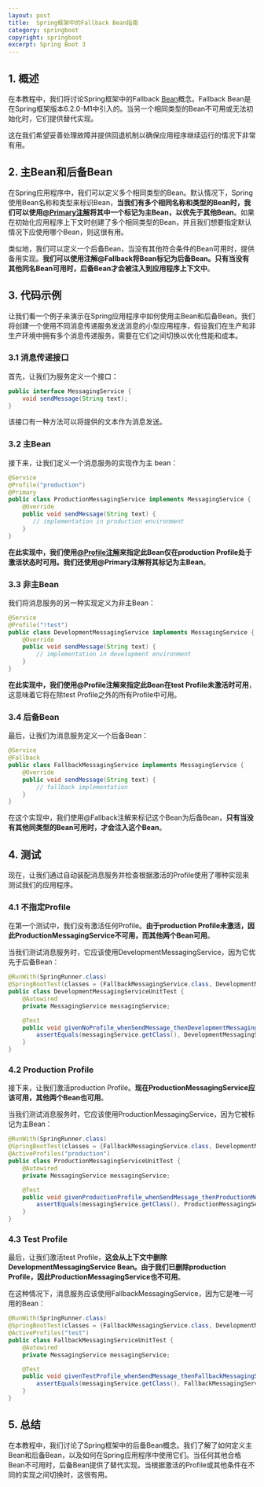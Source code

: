 ```yaml
---
layout: post
title:  Spring框架中的Fallback Bean指南
category: springboot
copyright: springboot
excerpt: Spring Boot 3
---
```


## 1. 概述

在本教程中，我们将讨论Spring框架中的Fallback [Bean](https://www.baeldung.com/spring-bean)概念。Fallback Bean是在Spring框架版本6.2.0-M1中引入的。当另一个相同类型的Bean不可用或无法初始化时，它们提供替代实现。

这在我们希望妥善处理故障并提供回退机制以确保应用程序继续运行的情况下非常有用。

## 2. 主Bean和后备Bean

在Spring应用程序中，我们可以定义多个相同类型的Bean。默认情况下，Spring使用Bean名称和类型来标识Bean，**当我们有多个相同名称和类型的Bean时，我们可以使用[@Primary注解](https://www.baeldung.com/spring-primary)将其中一个标记为主Bean，以优先于其他Bean**。如果在初始化应用程序上下文时创建了多个相同类型的Bean，并且我们想要指定默认情况下应使用哪个Bean，则这很有用。

类似地，我们可以定义一个后备Bean，当没有其他符合条件的Bean可用时，提供备用实现。**我们可以使用注解@Fallback将Bean标记为后备Bean。只有当没有其他同名Bean可用时，后备Bean才会被注入到应用程序上下文中**。

## 3. 代码示例

让我们看一个例子来演示在Spring应用程序中如何使用主Bean和后备Bean。我们将创建一个使用不同消息传递服务发送消息的小型应用程序，假设我们在生产和非生产环境中拥有多个消息传递服务，需要在它们之间切换以优化性能和成本。

### 3.1 消息传递接口

首先，让我们为服务定义一个接口：

```java
public interface MessagingService {
    void sendMessage(String text);
}
```

该接口有一种方法可以将提供的文本作为消息发送。

### 3.2 主Bean

接下来，让我们定义一个消息服务的实现作为主 bean：

```java
@Service
@Profile("production")
@Primary
public class ProductionMessagingService implements MessagingService {
    @Override
    public void sendMessage(String text) {
       // implementation in production environment
    }
}
```

**在此实现中，我们使用[@Profile注解](https://www.baeldung.com/spring-profiles)来指定此Bean仅在production Profile处于激活状态时可用。我们还使用@Primary注解将其标记为主Bean**。

### 3.3 非主Bean

我们将消息服务的另一种实现定义为非主Bean：

```java
@Service
@Profile("!test")
public class DevelopmentMessagingService implements MessagingService {
    @Override
    public void sendMessage(String text) {
        // implementation in development environment
    }
}

```

**在此实现中，我们使用@Profile注解来指定此Bean在test Profile未激活时可用**，这意味着它将在除test Profile之外的所有Profile中可用。

### 3.4 后备Bean

最后，让我们为消息服务定义一个后备Bean：

```java
@Service
@Fallback
public class FallbackMessagingService implements MessagingService {
    @Override
    public void sendMessage(String text) {
        // fallback implementation
    }
}
```

在这个实现中，我们使用@Fallback注解来标记这个Bean为后备Bean，**只有当没有其他同类型的Bean可用时，才会注入这个Bean**。

## 4. 测试

现在，让我们通过自动装配消息服务并检查根据激活的Profile使用了哪种实现来测试我们的应用程序。

### 4.1 不指定Profile

在第一个测试中，我们没有激活任何Profile。**由于production Profile未激活，因此ProductionMessagingService不可用，而其他两个Bean可用**。 

当我们测试消息服务时，它应该使用DevelopmentMessagingService，因为它优先于后备Bean：

```java
@RunWith(SpringRunner.class)
@SpringBootTest(classes = {FallbackMessagingService.class, DevelopmentMessagingService.class, ProductionMessagingService.class})
public class DevelopmentMessagingServiceUnitTest {
    @Autowired
    private MessagingService messagingService;

    @Test
    public void givenNoProfile_whenSendMessage_thenDevelopmentMessagingService() {
        assertEquals(messagingService.getClass(), DevelopmentMessagingService.class);
    }
}
```

### 4.2 Production Profile

接下来，让我们激活production Profile。**现在ProductionMessagingService应该可用，其他两个Bean也可用**。

当我们测试消息服务时，它应该使用ProductionMessagingService，因为它被标记为主Bean：

```java
@RunWith(SpringRunner.class)
@SpringBootTest(classes = {FallbackMessagingService.class, DevelopmentMessagingService.class, ProductionMessagingService.class})
@ActiveProfiles("production")
public class ProductionMessagingServiceUnitTest {
    @Autowired
    private MessagingService messagingService;

    @Test
    public void givenProductionProfile_whenSendMessage_thenProductionMessagingService() {
        assertEquals(messagingService.getClass(), ProductionMessagingService.class);
    }
}
```

### 4.3 Test Profile

最后，让我们激活test Profile，**这会从上下文中删除DevelopmentMessagingService Bean。由于我们已删除production Profile，因此ProductionMessagingService也不可用**。

在这种情况下，消息服务应该使用FallbackMessagingService，因为它是唯一可用的Bean：

```java
@RunWith(SpringRunner.class)
@SpringBootTest(classes = {FallbackMessagingService.class, DevelopmentMessagingService.class, ProductionMessagingService.class})
@ActiveProfiles("test")
public class FallbackMessagingServiceUnitTest {
    @Autowired
    private MessagingService messagingService;

    @Test
    public void givenTestProfile_whenSendMessage_thenFallbackMessagingService() {
        assertEquals(messagingService.getClass(), FallbackMessagingService.class);
    }
}
```

## 5. 总结

在本教程中，我们讨论了Spring框架中的后备Bean概念。我们了解了如何定义主Bean和后备Bean，以及如何在Spring应用程序中使用它们。当任何其他合格Bean不可用时，后备Bean提供了替代实现。当根据激活的Profile或其他条件在不同的实现之间切换时，这很有用。